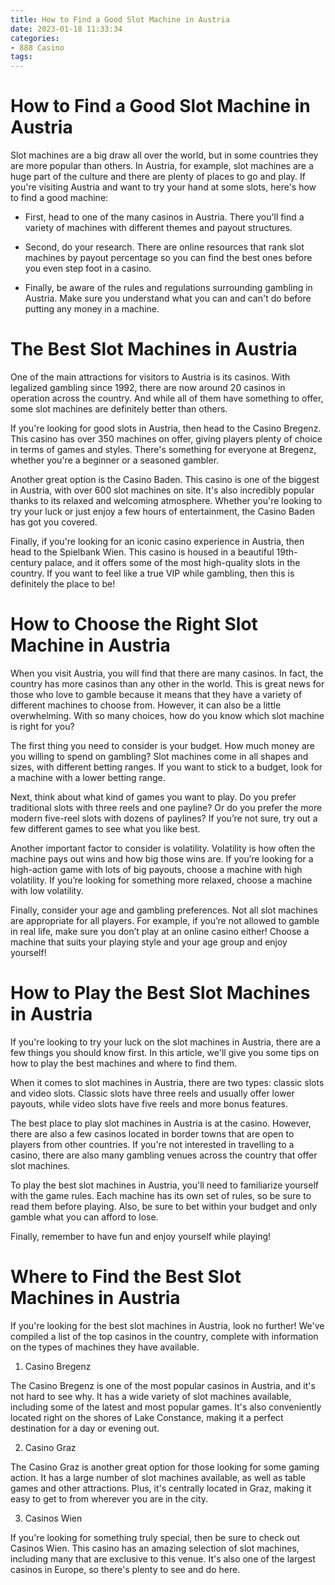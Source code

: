 ```yaml
---
title: How to Find a Good Slot Machine in Austria 
date: 2023-01-18 11:33:34
categories:
- 888 Casino
tags:
---
```



#  How to Find a Good Slot Machine in Austria 

Slot machines are a big draw all over the world, but in some countries they are more popular than others. In Austria, for example, slot machines are a huge part of the culture and there are plenty of places to go and play. If you're visiting Austria and want to try your hand at some slots, here's how to find a good machine:

- First, head to one of the many casinos in Austria. There you'll find a variety of machines with different themes and payout structures.

- Second, do your research. There are online resources that rank slot machines by payout percentage so you can find the best ones before you even step foot in a casino.

- Finally, be aware of the rules and regulations surrounding gambling in Austria. Make sure you understand what you can and can't do before putting any money in a machine.

#  The Best Slot Machines in Austria 

One of the main attractions for visitors to Austria is its casinos. With legalized gambling since 1992, there are now around 20 casinos in operation across the country. And while all of them have something to offer, some slot machines are definitely better than others.

If you're looking for good slots in Austria, then head to the Casino Bregenz. This casino has over 350 machines on offer, giving players plenty of choice in terms of games and styles. There's something for everyone at Bregenz, whether you're a beginner or a seasoned gambler.

Another great option is the Casino Baden. This casino is one of the biggest in Austria, with over 600 slot machines on site. It's also incredibly popular thanks to its relaxed and welcoming atmosphere. Whether you're looking to try your luck or just enjoy a few hours of entertainment, the Casino Baden has got you covered.

Finally, if you're looking for an iconic casino experience in Austria, then head to the Spielbank Wien. This casino is housed in a beautiful 19th-century palace, and it offers some of the most high-quality slots in the country. If you want to feel like a true VIP while gambling, then this is definitely the place to be!

#  How to Choose the Right Slot Machine in Austria 

When you visit Austria, you will find that there are many casinos. In fact, the country has more casinos than any other in the world. This is great news for those who love to gamble because it means that they have a variety of different machines to choose from. However, it can also be a little overwhelming. With so many choices, how do you know which slot machine is right for you?

The first thing you need to consider is your budget. How much money are you willing to spend on gambling? Slot machines come in all shapes and sizes, with different betting ranges. If you want to stick to a budget, look for a machine with a lower betting range.

Next, think about what kind of games you want to play. Do you prefer traditional slots with three reels and one payline? Or do you prefer the more modern five-reel slots with dozens of paylines? If you’re not sure, try out a few different games to see what you like best.

Another important factor to consider is volatility. Volatility is how often the machine pays out wins and how big those wins are. If you’re looking for a high-action game with lots of big payouts, choose a machine with high volatility. If you’re looking for something more relaxed, choose a machine with low volatility.

Finally, consider your age and gambling preferences. Not all slot machines are appropriate for all players. For example, if you’re not allowed to gamble in real life, make sure you don’t play at an online casino either! Choose a machine that suits your playing style and your age group and enjoy yourself!

#  How to Play the Best Slot Machines in Austria 

If you're looking to try your luck on the slot machines in Austria, there are a few things you should know first. In this article, we'll give you some tips on how to play the best machines and where to find them.

When it comes to slot machines in Austria, there are two types: classic slots and video slots. Classic slots have three reels and usually offer lower payouts, while video slots have five reels and more bonus features.

The best place to play slot machines in Austria is at the casino. However, there are also a few casinos located in border towns that are open to players from other countries. If you're not interested in travelling to a casino, there are also many gambling venues across the country that offer slot machines.

To play the best slot machines in Austria, you'll need to familiarize yourself with the game rules. Each machine has its own set of rules, so be sure to read them before playing. Also, be sure to bet within your budget and only gamble what you can afford to lose.

Finally, remember to have fun and enjoy yourself while playing!

#  Where to Find the Best Slot Machines in Austria

If you're looking for the best slot machines in Austria, look no further! We've compiled a list of the top casinos in the country, complete with information on the types of machines they have available.

1. Casino Bregenz

The Casino Bregenz is one of the most popular casinos in Austria, and it's not hard to see why. It has a wide variety of slot machines available, including some of the latest and most popular games. It's also conveniently located right on the shores of Lake Constance, making it a perfect destination for a day or evening out.

2. Casino Graz

The Casino Graz is another great option for those looking for some gaming action. It has a large number of slot machines available, as well as table games and other attractions. Plus, it's centrally located in Graz, making it easy to get to from wherever you are in the city.

3. Casinos Wien

If you're looking for something truly special, then be sure to check out Casinos Wien. This casino has an amazing selection of slot machines, including many that are exclusive to this venue. It's also one of the largest casinos in Europe, so there's plenty to see and do here.